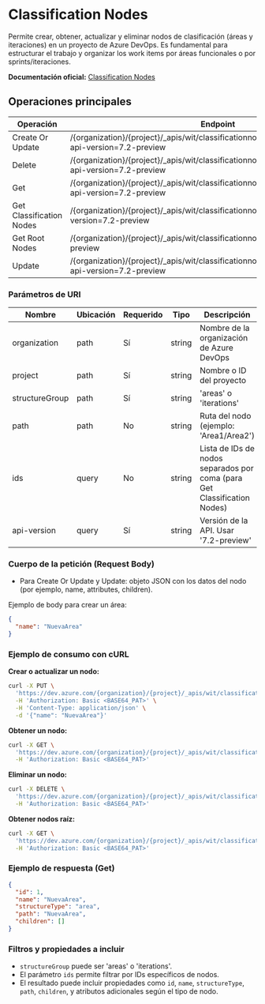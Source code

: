 # Classification Nodes

Permite crear, obtener, actualizar y eliminar nodos de clasificación (áreas y iteraciones) en un proyecto de Azure DevOps. Es fundamental para estructurar el trabajo y organizar los work items por áreas funcionales o por sprints/iteraciones.

**Documentación oficial:** [Classification Nodes](https://learn.microsoft.com/en-us/rest/api/azure/devops/wit/classification-nodes?view=azure-devops-rest-7.2)

## Operaciones principales

| Operación                | Endpoint                                                                                                              | Método |
|--------------------------|-----------------------------------------------------------------------------------------------------------------------|--------|
| Create Or Update         | /{organization}/{project}/_apis/wit/classificationnodes/{structureGroup}/{path}?api-version=7.2-preview               | PUT    |
| Delete                   | /{organization}/{project}/_apis/wit/classificationnodes/{structureGroup}/{path}?api-version=7.2-preview               | DELETE |
| Get                      | /{organization}/{project}/_apis/wit/classificationnodes/{structureGroup}/{path}?api-version=7.2-preview               | GET    |
| Get Classification Nodes | /{organization}/{project}/_apis/wit/classificationnodes?ids={ids}&api-version=7.2-preview                            | GET    |
| Get Root Nodes           | /{organization}/{project}/_apis/wit/classificationnodes?api-version=7.2-preview                                      | GET    |
| Update                   | /{organization}/{project}/_apis/wit/classificationnodes/{structureGroup}/{path}?api-version=7.2-preview               | PATCH  |

### Parámetros de URI

| Nombre          | Ubicación | Requerido | Tipo    | Descripción                                                                 |
|-----------------|-----------|-----------|---------|-----------------------------------------------------------------------------|
| organization    | path      | Sí        | string  | Nombre de la organización de Azure DevOps                                   |
| project         | path      | Sí        | string  | Nombre o ID del proyecto                                                    |
| structureGroup  | path      | Sí        | string  | 'areas' o 'iterations'                                                      |
| path            | path      | No        | string  | Ruta del nodo (ejemplo: 'Area1/Area2')                                      |
| ids             | query     | No        | string  | Lista de IDs de nodos separados por coma (para Get Classification Nodes)    |
| api-version     | query     | Sí        | string  | Versión de la API. Usar '7.2-preview'                                       |

### Cuerpo de la petición (Request Body)

- Para Create Or Update y Update: objeto JSON con los datos del nodo (por ejemplo, name, attributes, children).

Ejemplo de body para crear un área:
```json
{
  "name": "NuevaArea"
}
```

### Ejemplo de consumo con cURL

**Crear o actualizar un nodo:**
```bash
curl -X PUT \
  'https://dev.azure.com/{organization}/{project}/_apis/wit/classificationnodes/areas/NuevaArea?api-version=7.2-preview' \
  -H 'Authorization: Basic <BASE64_PAT>' \
  -H 'Content-Type: application/json' \
  -d '{"name": "NuevaArea"}'
```

**Obtener un nodo:**
```bash
curl -X GET \
  'https://dev.azure.com/{organization}/{project}/_apis/wit/classificationnodes/areas/NuevaArea?api-version=7.2-preview' \
  -H 'Authorization: Basic <BASE64_PAT>'
```

**Eliminar un nodo:**
```bash
curl -X DELETE \
  'https://dev.azure.com/{organization}/{project}/_apis/wit/classificationnodes/areas/NuevaArea?api-version=7.2-preview' \
  -H 'Authorization: Basic <BASE64_PAT>'
```

**Obtener nodos raíz:**
```bash
curl -X GET \
  'https://dev.azure.com/{organization}/{project}/_apis/wit/classificationnodes?api-version=7.2-preview' \
  -H 'Authorization: Basic <BASE64_PAT>'
```

### Ejemplo de respuesta (Get)

```json
{
  "id": 1,
  "name": "NuevaArea",
  "structureType": "area",
  "path": "NuevaArea",
  "children": []
}
```

### Filtros y propiedades a incluir

- `structureGroup` puede ser 'areas' o 'iterations'.
- El parámetro `ids` permite filtrar por IDs específicos de nodos.
- El resultado puede incluir propiedades como `id`, `name`, `structureType`, `path`, `children`, y atributos adicionales según el tipo de nodo.
